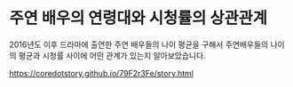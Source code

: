 주연 배우의 연령대와 시청률의 상관관계
=====

2016년도 이후 드라마에 출연한 주연 배우들의 나이 평균을 구해서
주연배우들의 나이의 평균과 시청률 사이에 어떤 관계가 있는지 알아보았습니다.

<a href='https://coredotstory.github.io/79F2r3Fe/story.html'>https://coredotstory.github.io/79F2r3Fe/story.html</a>